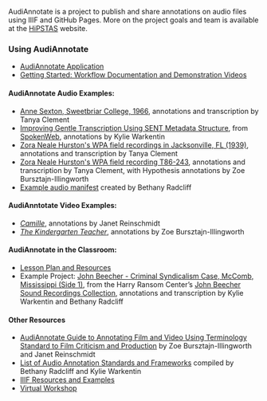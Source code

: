 AudiAnnotate is a project to publish and share annotations on audio files using IIIF and GitHub Pages. More on the project goals and team is available at the [HiPSTAS](http://hipstas.org/audiannotate/) website.

### Using AudiAnnotate 
* [AudiAnnotate Application](http://audiannotate.brumfieldlabs.com/)
* [Getting Started: Workflow Documentation and Demonstration Videos](documentation.md) 

#### AudiAnnotate Audio Examples: 
  * [Anne Sexton, Sweetbriar College, 1966](https://tanyaclement.github.io/sexton_sweetbriar_1966/), annotations and transcription by Tanya Clement
  * [Improving Gentle Transcription Using SENT Metadata Structure](https://kywark.github.io/gentle-improvement/), from [SpokenWeb](https://spokenweb.ca/), annotations by Kylie Warkentin
  * [Zora Neale Hurston's WPA field recordings in Jacksonville, FL (1939)](https://tanyaclement.github.io/znh_jacksonville_1939/), annotations and transcription by Tanya Clement
  * [Zora Neale Hurston's WPA field recording T86-243](https://hyp.is/go?url=https%3A%2F%2Ftanyaclement.github.io%2Fznh_jacksonville_1939%2Ft86-243%2F&group=__world__), annotations and transcription by Tanya Clement, with Hypothesis annotations by Zoe Bursztajn-Illingworth
  * [Example audio manifest](https://github.com/bethanycayeradcliff/margaret-atwood-spokenweb/blob/gh-pages/_data/margaret-atwood-at-sgwu-1974/manifest.json) created by Bethany Radcliff
  
#### AudiAnntotate Video Examples:
  * [*Camille*](https://benwbrum.github.io/mp4/camille-test/#?c=&m=&s=&cv=), annotations by Janet Reinschmidt
  * [*The Kindergarten Teacher*](https://zillingworth.github.io/the-kindergarten-teacher-poetry/), annotations by Zoe Bursztajn-Illingworth
 
#### AudiAnnotate in the Classroom:
 * [Lesson Plan and Resources](lessonplan.md)
 * Example Project: [John Beecher - Criminal Syndicalism Case, McComb, Mississippi (Side 1)](https://kywark.github.io/beecher-syndicalism/beecher-criminal-syndicalism-case-mccomb-mississippi-side-1-/#?c=&m=&s=&cv=), from the Harry Ransom Center’s [John Beecher Sound Recordings Collection](https://hrc.contentdm.oclc.org/digital/collection/p15878coll1/id/37/rec/1), annotations and transcription by Kylie Warkentin and Bethany Radcliff

#### Other Resources
* [AudiAnnotate Guide to Annotating Film and Video Using Terminology Standard to Film Criticism and Production](videonnotationguide.md) by Zoe Bursztajn-Illingworth and Janet Reinschmidt
* [List of Audio Annotation Standards and Frameworks](audio-annotation-resources.md) compiled by Bethany Radcliff and Kylie Warkentin
* [IIIF Resources and Examples](resources.md)
* [Virtual Workshop](workshop.md)



